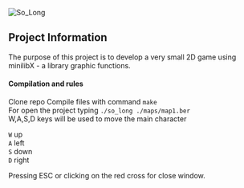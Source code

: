 ![So_Long](https://github.com/carlarfranca/so_long/blob/96dfbb0a0661ff6452d5b40ae71b4a058642a08b/so_long.gif)
## Project Information

The purpose of this project is to develop a very small 2D game using minilibX - a library graphic functions.

#### Compilation and rules

  Clone repo
  Compile files with command ```make```<br>
  For open the project typing ```./so_long ./maps/map1.ber ``` <br>
  W,A,S,D  keys will be used to move the main character <br>

  ``` W ``` up <br>
  ``` A ``` left <br>
  ``` S ``` down <br>
  ``` D ``` right <br>
        
  Pressing ESC or clicking on the red cross for close window. <br>
